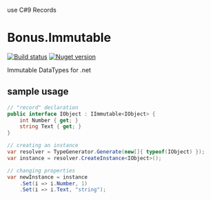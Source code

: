 use C#9 Records

# Bonus.Immutable
[![Build status](https://ci.appveyor.com/api/projects/status/it69oo1vy2a6ix00/branch/master?svg=true)](https://ci.appveyor.com/project/Bonuspunkt/bonus-immutable/branch/master)
[![Nuget version](https://img.shields.io/nuget/v/Bonus.Immutable.svg)](https://www.nuget.org/packages/Bonus.Immutable/)


Immutable DataTypes for .net

## sample usage
``` C#
// "record" declaration
public interface IObject : IImmutable<IObject> {
    int Number { get; }
    string Text { get; }
}

// creating an instance
var resolver = TypeGenerator.Generate(new[]{ typeof(IObject) });
var instance = resolver.CreateInstance<IObject>();

// changing properties
var newInstance = instance
    .Set(i => i.Number, 1)
    .Set(i => i.Text, "string");
```
